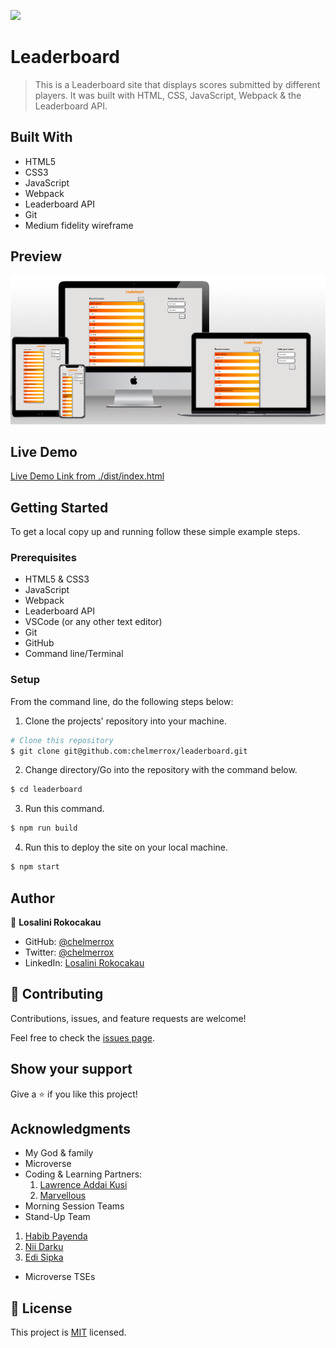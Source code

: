![](https://img.shields.io/badge/Microverse-blueviolet)

# Leaderboard

> This is a Leaderboard site that displays scores submitted by different players. It was built with HTML, CSS, JavaScript, Webpack &amp; the Leaderboard API.

## Built With

- HTML5
- CSS3
- JavaScript
- Webpack
- Leaderboard API
- Git
- Medium fidelity wireframe

## Preview

![Website preview](./preview.png)

## Live Demo

[Live Demo Link from ./dist/index.html](https://chelmerrox.github.io/leaderboard/dist/)

## Getting Started

To get a local copy up and running follow these simple example steps.

### Prerequisites

- HTML5 & CSS3 
- JavaScript
- Webpack
- Leaderboard API
- VSCode (or any other text editor)
- Git
- GitHub
- Command line/Terminal

### Setup

From the command line, do the following steps below:

1. Clone the projects' repository into your machine.

```bash
# Clone this repository
$ git clone git@github.com:chelmerrox/leaderboard.git

```
2. Change directory/Go into the repository with the command below.

```bash
$ cd leaderboard

```

3. Run this command.

```bash
$ npm run build

```

4. Run this to deploy the site on your local machine.

```bash
$ npm start

```

## Author

👤 **Losalini Rokocakau**

- GitHub: [@chelmerrox](https://github.com/chelmerrox)
- Twitter: [@chelmerrox](https://twitter.com/chelmerrox)
- LinkedIn: [Losalini Rokocakau](https://linkedin.com/in/losalini-rokocakau)

## 🤝 Contributing

Contributions, issues, and feature requests are welcome!

Feel free to check the [issues page](https://github.com/chelmerrox/leaderboard/issues).

## Show your support

Give a ⭐️ if you like this project!

## Acknowledgments

- My God & family
- Microverse
- Coding & Learning Partners: 
  1. [Lawrence Addai Kusi](https://github.com/kusiLaw) 
  2. [Marvellous](https://github.com/Tommymarvel) 
- Morning Session Teams
- Stand-Up Team
 1. [Habib Payenda](https://github.com/HabibPayenda) 
 2. [Nii Darku](https://github.com/niicode) 
 3. [Edi Sipka](https://github.com/edi-sipka) 
- Microverse TSEs

## 📝 License

This project is [MIT](./MIT.md) licensed.
